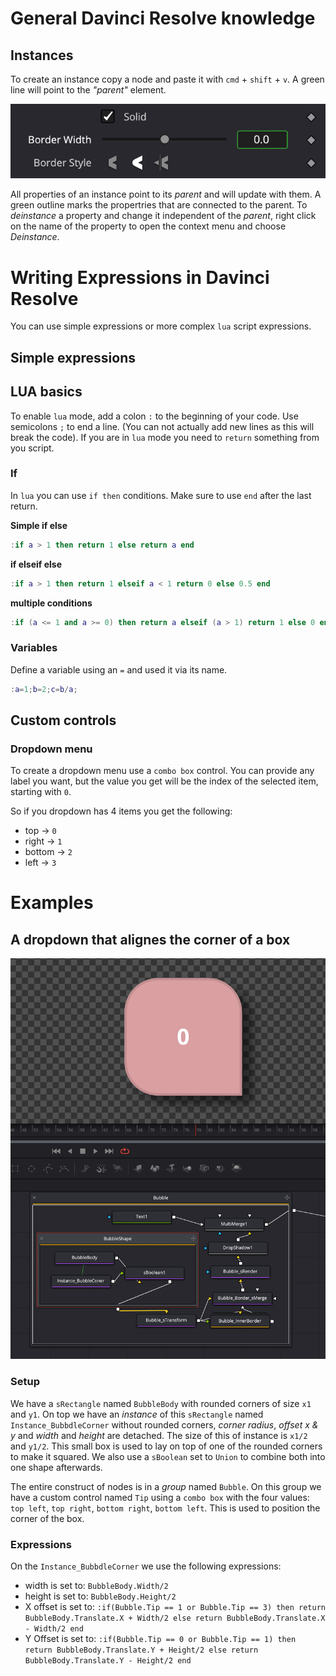 # General Davinci Resolve knowledge

## Instances
To create an instance copy a node and paste it with `cmd` + `shift` + `v`. A green line will point to the _"parent"_ element.

![instanced border property](assets/instanced_property.png)

All properties of an instance point to its _parent_ and will update with them. A green outline marks the propertries that are connected to the parent.
To _deinstance_ a property and change it independent of the _parent_, right click on the name of the property to open the context menu and choose _Deinstance_.

# Writing Expressions in Davinci Resolve
You can use simple expressions or more complex `lua` script expressions.

## Simple expressions

## LUA basics

To enable `lua` mode, add a colon `:` to the beginning of your code. Use semicolons `;` to end a line. (You can not actually add new lines as this will break the code).
If you are in `lua` mode you need to `return` something from you script.

### If
In `lua` you can use `if then` conditions. Make sure to use `end` after the last return.

**Simple if else**
```lua
:if a > 1 then return 1 else return a end
```

**if elseif else**
```lua
:if a > 1 then return 1 elseif a < 1 return 0 else 0.5 end
```

**multiple conditions**
```lua
:if (a <= 1 and a >= 0) then return a elseif (a > 1) return 1 else 0 end
```

### Variables
Define a variable using an `=` and used it via its name.
```lua
:a=1;b=2;c=b/a;
```

## Custom controls

### Dropdown menu
To create a dropdown menu use a `combo box` control. You can provide any label you want, but the value you get will be the index of the selected item, starting with `0`.

So if you dropdown has 4 items you get the following:
- top -> `0`
- right -> `1`
- bottom -> `2`
- left -> `3`


# Examples

## A dropdown that alignes the corner of a box

![Bubble and nodes](assets/bubble.png)

### Setup
We have a `sRectangle` named `BubbleBody` with rounded corners of size `x1` and `y1`.
On top we have an _instance_ of this `sRectangle` named `Instance_BubbdleCorner` without rounded corners, _corner radius_, _offset x & y_ and _width_ and _height_ are detached. The size of this of instance is `x1/2` and `y1/2`. This small box is used to lay on top of one of the rounded corners to make it squared.
We also use a `sBoolean` set to `Union` to combine both into one shape afterwards.

The entire construct of nodes is in a _group_ named `Bubble`. On this group we have a custom control named `Tip` using a `combo box` with the four values: `top left`, `top right`, `bottom right`, `bottom left`. This is used to position the corner of the box.

### Expressions

On the `Instance_BubbdleCorner` we use the following expressions:
- width is set to: `BubbleBody.Width/2`
- height is set to: `BubbleBody.Height/2`
- X offset is set to: `:if(Bubble.Tip == 1 or Bubble.Tip == 3) then return BubbleBody.Translate.X + Width/2 else return BubbleBody.Translate.X - Width/2 end`
- Y Offset is set to: `:if(Bubble.Tip == 0 or Bubble.Tip == 1) then return BubbleBody.Translate.Y + Height/2 else return BubbleBody.Translate.Y - Height/2 end`